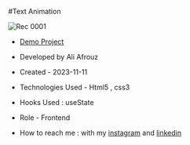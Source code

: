 #Text Animation


![Rec 0001](https://github.com/alinajafiweb/textAnimation/assets/147813870/3e426747-66a4-461e-a731-420a8b2feb26)



- [Demo Project](https://aliafrouz.github.io/textAnimation/)

- Developed by Ali Afrouz

- Created - 2023-11-11

- Technologies Used - Html5 , css3

- Hooks Used : useState 

- Role - Frontend

- How to reach me : with my [instagram](https://www.instagram.com/aliafrouz_com) and [linkedin](https://www.linkedin.com/in/aliafrouz/)
